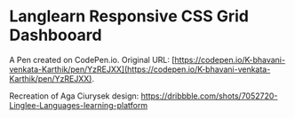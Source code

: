 # Langlearn Responsive CSS Grid Dashbooard

A Pen created on CodePen.io. Original URL: [https://codepen.io/K-bhavani-venkata-Karthik/pen/YzREJXX](https://codepen.io/K-bhavani-venkata-Karthik/pen/YzREJXX).

Recreation of Aga Ciurysek design: https://dribbble.com/shots/7052720-Linglee-Languages-learning-platform

